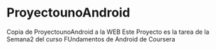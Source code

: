 # ProyectounoAndroid
Copia de ProyectounoAndroid a la WEB
Este Proyecto es la tarea de la Semana2 del curso FUndamentos de Android de Coursera
